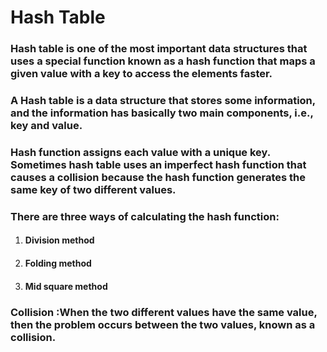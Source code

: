 # Hash Table

### Hash table is one of the most important data structures that uses a special function known as a hash function that maps a given value with a key to access the elements faster.

### A Hash table is a data structure that stores some information, and the information has basically two main components, i.e., key and value.

### Hash function assigns each value with a unique key. Sometimes hash table uses an imperfect hash function that causes a collision because the hash function generates the same key of two different values.

### There are three ways of calculating the hash function:

1. #### Division method
2. #### Folding method
3. #### Mid square method

### Collision :When the two different values have the same value, then the problem occurs between the two values, known as a collision.
